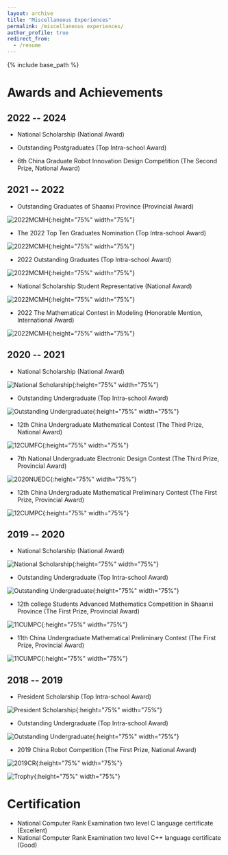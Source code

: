 ```yaml
---
layout: archive
title: "Miscellaneous Experiences"
permalink: /miscellaneous experiences/
author_profile: true
redirect_from:
  - /resume
---
```


{% include base_path %}


Awards and Achievements
======

2022 -- 2024
---
* National Scholarship (National Award)

* Outstanding Postgraduates (Top Intra-school Award)

* 6th China Graduate Robot Innovation Design Competition (The Second Prize, National Award)

2021 -- 2022
---

* Outstanding Graduates of Shaanxi Province (Provincial Award)

![2022MCMH](../images/2022MCMH.jpg "2022MCMH"){:height="75%" width="75%"}

* The 2022 Top Ten Graduates Nomination (Top Intra-school Award)

![2022MCMH](../images/2022MCMH.jpg "2022MCMH"){:height="75%" width="75%"}

* 2022 Outstanding Graduates (Top Intra-school Award)

![2022MCMH](../images/2022MCMH.jpg "2022MCMH"){:height="75%" width="75%"}

* National Scholarship Student Representative (National Award)

![2022MCMH](../images/2022MCMH.jpg "2022MCMH"){:height="75%" width="75%"}

* 2022 The Mathematical Contest in Modeling (Honorable Mention, International Award)

![2022MCMH](../images/2022MCMH.jpg "2022MCMH"){:height="75%" width="75%"}

2020 -- 2021
---
* National Scholarship (National Award)

![National Scholarship](../images/NationalScholarship2.jpg "National Scholarship"){:height="75%" width="75%"}

* Outstanding Undergraduate (Top Intra-school Award)

![Outstanding Undergraduate](../images/OutstandingUndergraduate3.jpg "Outstanding Undergraduate"){:height="75%" width="75%"}

* 12th China Undergraduate Mathematical Contest (The Third Prize, National Award)

![12CUMFC](../images/12CUMFC.jpg "12CUMFC"){:height="75%" width="75%"}

* 7th National Undergraduate Electronic Design Contest (The Third Prize, Provincial Award)

![2020NUEDC](../images/2020NUEDC.jpg "2020NUEDC"){:height="75%" width="75%"}

* 12th China Undergraduate Mathematical Preliminary Contest (The First Prize, Provincial Award)

![12CUMPC](../images/12CUMPC.jpg "12CUMPC"){:height="75%" width="75%"}

2019 -- 2020
---
* National Scholarship (National Award)

![National Scholarship](../images/NationalScholarship1.jpg "National Scholarship"){:height="75%" width="75%"}

* Outstanding Undergraduate (Top Intra-school Award)

![Outstanding Undergraduate](../images/OutstandingUndergraduate2.jpg "Outstanding Undergraduate"){:height="75%" width="75%"}

* 12th college Students Advanced Mathematics Competition in Shaanxi Province (The First Prize, Provincial Award)

![11CUMPC](../images/11CUMPC.jpg "11CUMPC"){:height="75%" width="75%"}

* 11th China Undergraduate Mathematical Preliminary Contest (The First Prize, Provincial Award)

![11CUMPC](../images/11CUMPC.jpg "11CUMPC"){:height="75%" width="75%"}

2018 -- 2019
---
* President Scholarship (Top Intra-school Award)

![President Scholarship](../images/PresidentScholarship.jpg "President Scholarship"){:height="75%" width="75%"}

* Outstanding Undergraduate (Top Intra-school Award)

![Outstanding Undergraduate](../images/OutstandingUndergraduate1.jpg "Outstanding Undergraduate"){:height="75%" width="75%"}

* 2019 China Robot Competition (The First Prize, National Award)

![2019CR](../images/2019CRC.jpg "2019CRC"){:height="75%" width="75%"}

![Trophy](../images/Trophy.png "Trophy"){:height="75%" width="75%"}

Certification
======
* National Computer Rank Examination two level C language certificate (Excellent)
* National Computer Rank Examination two level C++ language certificate (Good)
